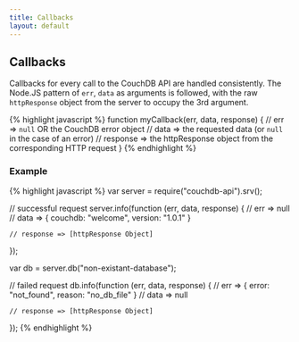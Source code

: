```yaml
---
title: Callbacks
layout: default
---
```


## Callbacks

Callbacks for every call to the CouchDB API are handled consistently.
The Node.JS pattern of `err`, `data` as arguments is followed, with
the raw `httpResponse` object from the server to occupy the 3rd argument.

{% highlight javascript %}
function myCallback(err, data, response) {
	// err      => `null` OR the CouchDB error object
	// data     => the requested data (or `null` in the case of an error)
	// response => the httpResponse object from the corresponding HTTP request
}
{% endhighlight %}


### Example

{% highlight javascript %}
var server = require("couchdb-api").srv();

// successful request
server.info(function (err, data, response) {
	// err      => null
	// data     => { couchdb: "welcome", version: "1.0.1" }

	// response => [httpResponse Object]
});

var db = server.db("non-existant-database");

// failed request
db.info(function (err, data, response) {
	// err      => { error: "not_found", reason: "no_db_file" }
	// data     => null

	// response => [httpResponse Object]
});
{% endhighlight %}
